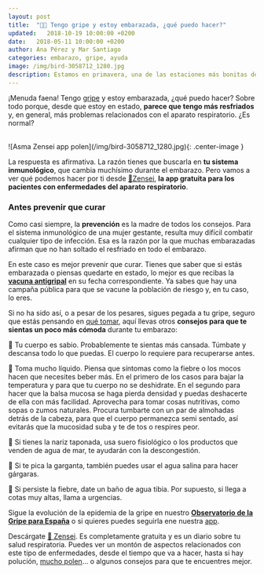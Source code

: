 ```yaml
---
layout: post
title:  "🤧🤰 Tengo gripe y estoy embarazada, ¿qué puedo hacer?"
updated:   2018-10-19 10:00:00 +0200
date:   2018-05-11 10:00:00 +0200
author: Ana Pérez y Mar Santiago
categories: embarazo, gripe, ayuda
image: /img/bird-3058712_1280.jpg
description: Estamos en primavera, una de las estaciones más bonitas del año. El sol luce esplendoroso, el color estalla en los campos y las calles. Hay mucha luz y podemos disfrutar de un clima bondadoso. Sin embargo, esta felicidad no es...
---
```


¡Menuda faena! Tengo [gripe](https://medlineplus.gov/spanish/flu.html) y estoy embarazada, ¿qué puedo hacer? Sobre todo porque, desde que estoy en estado, **parece que tengo más resfriados** y, en general, más problemas relacionados con el aparato respiratorio. ¿Es normal?

<br>
![Asma Zensei app polen](/img/bird-3058712_1280.jpg){: .center-image }
<br>

La respuesta es afirmativa. La razón tienes que buscarla en **tu sistema inmunológico**, que cambia muchísimo durante el embarazo. Pero vamos a ver qué podemos hacer por ti desde [📱Zensei](https://zenseiapp.com), **la app gratuita para los pacientes con enfermedades del aparato respiratorio**.


### Antes prevenir que curar

Como casi siempre, la **prevención** es la madre de todos los consejos. Para el sistema inmunológico de una mujer gestante, resulta muy difícil combatir cualquier tipo de infección. Esa es la razón por la que muchas embarazadas afirman que no han soltado el resfriado en todo el embarazo.

En este caso es mejor prevenir que curar. Tienes que saber que si estás embarazada o piensas quedarte en estado, lo mejor es que recibas la **[vacuna antigripal](https://es.wikipedia.org/wiki/Vacuna_contra_la_gripe)** en su fecha correspondiente. Ya sabes que hay una campaña pública para que se vacune la población de riesgo y, en tu caso, lo eres.

Si no ha sido así, o a pesar de los pesares, sigues pegada a tu gripe, seguro que estás pensando en [qué tomar](https://www.mibebeyyo.com/embarazo/salud/resfriado-embarazo-medicamentos-7634), aquí llevas otros **consejos para que te sientas un poco más cómoda** durante tu embarazo:

🤧 Tu cuerpo es sabio. Probablemente te sientas más cansada. Túmbate y descansa todo lo que puedas. El cuerpo lo requiere para recuperarse antes.

🤧 Toma mucho líquido. Piensa que síntomas como la fiebre o los mocos hacen que necesites beber más. En el primero de los casos para bajar la temperatura y para que tu cuerpo no se deshidrate. En el segundo para hacer que la balsa mucosa se haga pierda densidad y puedas deshacerte de ella con más facilidad. Aprovecha para tomar cosas nutritivas, como sopas o zumos naturales. 
Procura tumbarte con un par de almohadas detrás de la cabeza, para que el cuerpo permanezca semi sentado, así evitarás que la mucosidad suba y te de tos o respires peor.

🤧 Si tienes la nariz taponada, usa suero fisiológico o los productos que venden de agua de mar, te ayudarán con la descongestión.

🤧 Si te pica la garganta, también puedes usar el agua salina para hacer gárgaras.

🤧 Si persiste la fiebre, date un baño de agua tibia. Por supuesto, si llega a cotas muy altas, llama a urgencias.

Sigue la evolución de la epidemia de la gripe en nuestro **[Observatorio de la Gripe para España](https://zenseiapp.com/gripe)** o si quieres puedes seguirla ene nuestra [app](https://zenseiapp.com).

Descárgate [📱 Zensei](https://zenseiapp.com). Es completamente gratuita y es un diario sobre tu salud respiratoria. Puedes ver un montón de aspectos relacionados con este tipo de enfermedades, desde el tiempo que va a hacer, hasta si hay polución, [mucho polen](https://zenseiapp.com/blog/2018/04/26/embarada-alergia-polen/)… o algunos consejos para que te encuentres mejor.





